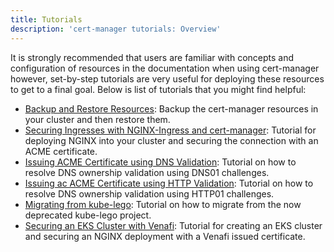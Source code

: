 ```yaml
---
title: Tutorials
description: 'cert-manager tutorials: Overview'
---
```


It is strongly recommended that users are familiar with concepts and
configuration of resources in the documentation when using cert-manager
however, set-by-step tutorials are very useful for deploying these resources to
get to a final goal. Below is list of tutorials that you might find helpful:

- [Backup and Restore Resources](./backup.md): Backup the cert-manager resources
  in your cluster and then restore them.
- [Securing Ingresses with NGINX-Ingress and
  cert-manager](./acme/ingress.md): Tutorial for deploying NGINX into your
  cluster and securing the connection with an ACME certificate.
- [Issuing ACME Certificate using DNS Validation](./acme/dns-validation.md):
  Tutorial on how to resolve DNS ownership validation using DNS01 challenges.
- [Issuing ac ACME Certificate using HTTP Validation](./acme/http-validation.md):
  Tutorial on how to resolve DNS ownership validation using HTTP01 challenges.
- [Migrating from kube-lego](./acme/migrating-from-kube-lego.md): Tutorial on
  how to migrate from the now deprecated kube-lego project.
- [Securing an EKS Cluster with Venafi](./venafi/venafi.md): Tutorial for
  creating an EKS cluster and securing an NGINX deployment with a Venafi issued
  certificate.